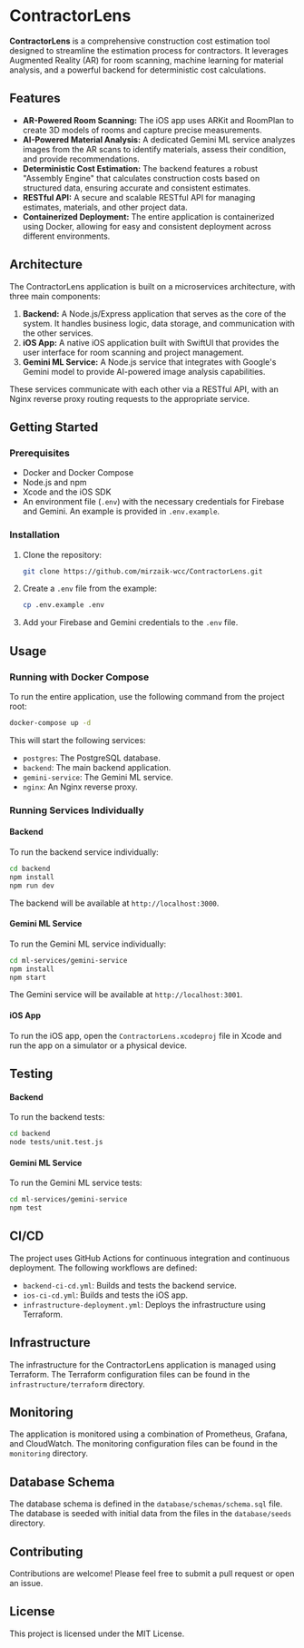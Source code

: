 # ContractorLens

**ContractorLens** is a comprehensive construction cost estimation tool designed to streamline the estimation process for contractors. It leverages Augmented Reality (AR) for room scanning, machine learning for material analysis, and a powerful backend for deterministic cost calculations.

## Features

*   **AR-Powered Room Scanning:** The iOS app uses ARKit and RoomPlan to create 3D models of rooms and capture precise measurements.
*   **AI-Powered Material Analysis:** A dedicated Gemini ML service analyzes images from the AR scans to identify materials, assess their condition, and provide recommendations.
*   **Deterministic Cost Estimation:** The backend features a robust "Assembly Engine" that calculates construction costs based on structured data, ensuring accurate and consistent estimates.
*   **RESTful API:** A secure and scalable RESTful API for managing estimates, materials, and other project data.
*   **Containerized Deployment:** The entire application is containerized using Docker, allowing for easy and consistent deployment across different environments.

## Architecture

The ContractorLens application is built on a microservices architecture, with three main components:

1.  **Backend:** A Node.js/Express application that serves as the core of the system. It handles business logic, data storage, and communication with the other services.
2.  **iOS App:** A native iOS application built with SwiftUI that provides the user interface for room scanning and project management.
3.  **Gemini ML Service:** A Node.js service that integrates with Google's Gemini model to provide AI-powered image analysis capabilities.

These services communicate with each other via a RESTful API, with an Nginx reverse proxy routing requests to the appropriate service.

## Getting Started

### Prerequisites

*   Docker and Docker Compose
*   Node.js and npm
*   Xcode and the iOS SDK
*   An environment file (`.env`) with the necessary credentials for Firebase and Gemini. An example is provided in `.env.example`.

### Installation

1.  Clone the repository:
    ```bash
    git clone https://github.com/mirzaik-wcc/ContractorLens.git
    ```
2.  Create a `.env` file from the example:
    ```bash
    cp .env.example .env
    ```
3.  Add your Firebase and Gemini credentials to the `.env` file.

## Usage

### Running with Docker Compose

To run the entire application, use the following command from the project root:

```bash
docker-compose up -d
```

This will start the following services:

*   `postgres`: The PostgreSQL database.
*   `backend`: The main backend application.
*   `gemini-service`: The Gemini ML service.
*   `nginx`: An Nginx reverse proxy.

### Running Services Individually

#### Backend

To run the backend service individually:

```bash
cd backend
npm install
npm run dev
```

The backend will be available at `http://localhost:3000`.

#### Gemini ML Service

To run the Gemini ML service individually:

```bash
cd ml-services/gemini-service
npm install
npm start
```

The Gemini service will be available at `http://localhost:3001`.

#### iOS App

To run the iOS app, open the `ContractorLens.xcodeproj` file in Xcode and run the app on a simulator or a physical device.

## Testing

#### Backend

To run the backend tests:

```bash
cd backend
node tests/unit.test.js
```

#### Gemini ML Service

To run the Gemini ML service tests:

```bash
cd ml-services/gemini-service
npm test
```

## CI/CD

The project uses GitHub Actions for continuous integration and continuous deployment. The following workflows are defined:

*   `backend-ci-cd.yml`: Builds and tests the backend service.
*   `ios-ci-cd.yml`: Builds and tests the iOS app.
*   `infrastructure-deployment.yml`: Deploys the infrastructure using Terraform.

## Infrastructure

The infrastructure for the ContractorLens application is managed using Terraform. The Terraform configuration files can be found in the `infrastructure/terraform` directory.

## Monitoring

The application is monitored using a combination of Prometheus, Grafana, and CloudWatch. The monitoring configuration files can be found in the `monitoring` directory.

## Database Schema

The database schema is defined in the `database/schemas/schema.sql` file. The database is seeded with initial data from the files in the `database/seeds` directory.

## Contributing

Contributions are welcome! Please feel free to submit a pull request or open an issue.

## License

This project is licensed under the MIT License.